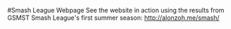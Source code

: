 #Smash League Webpage
See the website in action using the results from GSMST Smash League's first summer season: http://alonzoh.me/smash/
